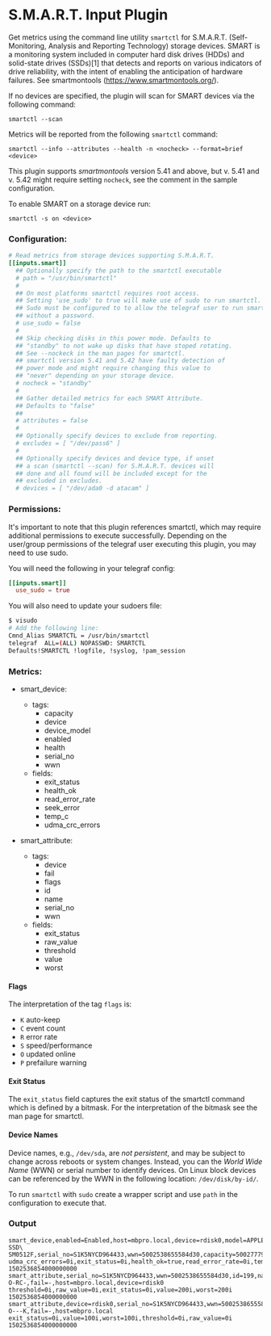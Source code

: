 # S.M.A.R.T. Input Plugin

Get metrics using the command line utility `smartctl` for S.M.A.R.T. (Self-Monitoring, Analysis and Reporting Technology) storage devices. SMART is a monitoring system included in computer hard disk drives (HDDs) and solid-state drives (SSDs)[1] that detects and reports on various indicators of drive reliability, with the intent of enabling the anticipation of hardware failures.
See smartmontools (https://www.smartmontools.org/).

If no devices are specified, the plugin will scan for SMART devices via the following command:

```
smartctl --scan
```

Metrics will be reported from the following `smartctl` command:

```
smartctl --info --attributes --health -n <nocheck> --format=brief <device>
```

This plugin supports _smartmontools_ version 5.41 and above, but v. 5.41 and v. 5.42
might require setting `nocheck`, see the comment in the sample configuration.

To enable SMART on a storage device run:

```
smartctl -s on <device>
```

### Configuration:

```toml
# Read metrics from storage devices supporting S.M.A.R.T.
[[inputs.smart]]
  ## Optionally specify the path to the smartctl executable
  # path = "/usr/bin/smartctl"
  #
  ## On most platforms smartctl requires root access.
  ## Setting 'use_sudo' to true will make use of sudo to run smartctl.
  ## Sudo must be configured to to allow the telegraf user to run smartctl
  ## without a password.
  # use_sudo = false
  #
  ## Skip checking disks in this power mode. Defaults to
  ## "standby" to not wake up disks that have stoped rotating.
  ## See --nockeck in the man pages for smartctl.
  ## smartctl version 5.41 and 5.42 have faulty detection of
  ## power mode and might require changing this value to
  ## "never" depending on your storage device.
  # nocheck = "standby"
  #
  ## Gather detailed metrics for each SMART Attribute.
  ## Defaults to "false"
  ##
  # attributes = false
  #
  ## Optionally specify devices to exclude from reporting.
  # excludes = [ "/dev/pass6" ]
  #
  ## Optionally specify devices and device type, if unset
  ## a scan (smartctl --scan) for S.M.A.R.T. devices will
  ## done and all found will be included except for the
  ## excluded in excludes.
  # devices = [ "/dev/ada0 -d atacam" ]
```

### Permissions:

It's important to note that this plugin references smartctl, which may require additional permissions to execute successfully.
Depending on the user/group permissions of the telegraf user executing this plugin, you may need to  use sudo.


You will need the following in your telegraf config:
```toml
[[inputs.smart]]
  use_sudo = true
```

You will also need to update your sudoers file:
```bash
$ visudo
# Add the following line:
Cmnd_Alias SMARTCTL = /usr/bin/smartctl
telegraf  ALL=(ALL) NOPASSWD: SMARTCTL
Defaults!SMARTCTL !logfile, !syslog, !pam_session
```

### Metrics:

- smart_device:
  - tags:
    - capacity
    - device
    - device_model
    - enabled
    - health
    - serial_no
    - wwn
  - fields:
    - exit_status
    - health_ok
    - read_error_rate
    - seek_error
    - temp_c
    - udma_crc_errors

- smart_attribute:
  - tags:
    - device
    - fail
    - flags
    - id
    - name
    - serial_no
    - wwn
  - fields:
    - exit_status
    - raw_value
    - threshold
    - value
    - worst

#### Flags

The interpretation of the tag `flags` is:
 - `K` auto-keep
 - `C` event count
 - `R` error rate
 - `S` speed/performance
 - `O` updated online
 - `P` prefailure warning

#### Exit Status

The `exit_status` field captures the exit status of the smartctl command which
is defined by a bitmask. For the interpretation of the bitmask see the man page for
smartctl.

#### Device Names

Device names, e.g., `/dev/sda`, are *not persistent*, and may be
subject to change across reboots or system changes. Instead, you can the
*World Wide Name* (WWN) or serial number to identify devices. On Linux block
devices can be referenced by the WWN in the following location:
`/dev/disk/by-id/`.

To run `smartctl` with `sudo` create a wrapper script and use `path` in
the configuration to execute that.

### Output

```
smart_device,enabled=Enabled,host=mbpro.local,device=rdisk0,model=APPLE\ SSD\ SM0512F,serial_no=S1K5NYCD964433,wwn=5002538655584d30,capacity=500277790720 udma_crc_errors=0i,exit_status=0i,health_ok=true,read_error_rate=0i,temp_c=40i 1502536854000000000
smart_attribute,serial_no=S1K5NYCD964433,wwn=5002538655584d30,id=199,name=UDMA_CRC_Error_Count,flags=-O-RC-,fail=-,host=mbpro.local,device=rdisk0 threshold=0i,raw_value=0i,exit_status=0i,value=200i,worst=200i 1502536854000000000
smart_attribute,device=rdisk0,serial_no=S1K5NYCD964433,wwn=5002538655584d30,id=240,name=Unknown_SSD_Attribute,flags=-O---K,fail=-,host=mbpro.local exit_status=0i,value=100i,worst=100i,threshold=0i,raw_value=0i 1502536854000000000
```

